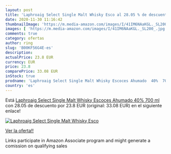 ```yaml
---
layout: post
title: 'Laphroaig Select Single Malt Whisky Esco al 28.05 % de descuento'
date: 2020-11-30 11:16:42
thumbnailImage: 'https://m.media-amazon.com/images/I/41IM6NAaKGL._SL200_.jpg'
images: [ 'https://m.media-amazon.com/images/I/41IM6NAaKGL._SL200_.jpg' ]
comments: true
category: ofertas
author: ring
slug: 'B00KF56G4E-es'
description:
actualPrice: 23.8 EUR
currency: EUR
price: 23.8
comparePrice: 33.08 EUR
inStock: true
prodname: 'Laphroaig Select Single Malt Whisky Escoces Ahumado  40%  700 ml'
country: 'es'
---
```


Está [Laphroaig Select Single Malt Whisky Escoces Ahumado  40%  700 ml](https://www.amazon.es/dp/B00KF56G4E/?tag=tolees-21) con 28.05 de descuento por 23.8 EUR (original: 33.08 EUR) en el siguiente enlace!

[![Laphroaig Select Single Malt Whisky Esco](https://m.media-amazon.com/images/I/41IM6NAaKGL._SL200_.jpg)](https://www.amazon.es/dp/B00KF56G4E/?tag=tolees-21)

[Ver la oferta!!](https://www.amazon.es/dp/B00KF56G4E/?tag=tolees-21)

Links participate in Amazon Associate program and might generate a comission on qualifying sales


